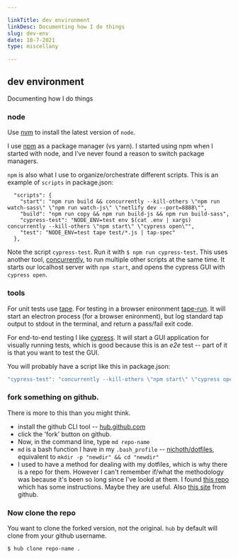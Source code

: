 ```yaml
---

linkTitle: dev environment
linkDesc: Documenting how I do things
slug: dev-env
date: 10-7-2021
type: miscellany

---
```


## dev environment

Documenting how I do things

### node
Use [nvm](https://github.com/nvm-sh/nvm) to install the latest version of `node`. 

I use [npm](https://www.npmjs.com/) as a package manager (vs yarn). I started using npm when I started with node, and I've never found a reason to switch package managers.

`npm` is also what I use to organize/orchestrate different scripts. This is an example of `scripts` in package.json:
```
  "scripts": {
    "start": "npm run build && concurrently --kill-others \"npm run watch-sass\" \"npm run watch-js\" \"netlify dev --port=8888\"",
    "build": "npm run copy && npm run build-js && npm run build-sass",
    "cypress-test": "NODE_ENV=test env $(cat .env | xargs) concurrently --kill-others \"npm start\" \"cypress open\"",
    "test": "NODE_ENV=test tape test/*.js | tap-spec"
  },
```

Note the script `cypress-test`. Run it with `$ npm run cypress-test`. This uses another tool, [concurrently](https://www.npmjs.com/package/concurrently), to run multiple other scripts at the same time. It starts our localhost server with `npm start`, and opens the cypress GUI with `cypress open`.


### tools
For unit tests use [tape](https://www.npmjs.com/package/tape). For testing in a browser enironment [tape-run](https://www.npmjs.com/package/tape-run). It will start an electron process (for a browser enironment), but log standard tap output to stdout in the terminal, and return a pass/fail exit code.

For end-to-end testing I like [cypress](https://www.cypress.io/). It will start a GUI application for visually running tests, which is good because this is an *e2e* test -- part of it is that you want to test the GUI.

You will probably have a script like this in package.json:
```js
"cypress-test": "concurrently --kill-others \"npm start\" \"cypress open\""
```


### fork something on github.
There is more to this than you might think.

* install the github CLI tool -- [hub.github.com](https://hub.github.com/)
* click the 'fork' button on github.
* Now, in the command line, type `md repo-name`
* `md` is a bash function I have in my `.bash_profile` -- [nichoth/dotfiles](https://github.com/nichoth/dotfiles/blob/master/bash_profile#L177), equivalent to `mkdir -p "newdir" && cd "newdir"`
* I used to have a method for dealing with my dotfiles, which is why there is a repo for them. However I can't remember if/what the methodology was because it's been so long since I've lookd at them. I found [this repo](https://github.com/thoughtbot/dotfiles) which has some instructions. Maybe they are useful. Also [this site](https://dotfiles.github.io/) from github.

### Now clone the repo
You want to clone the forked version, not the original. `hub` by default will clone from your github username.

```
$ hub clone repo-name .
```

